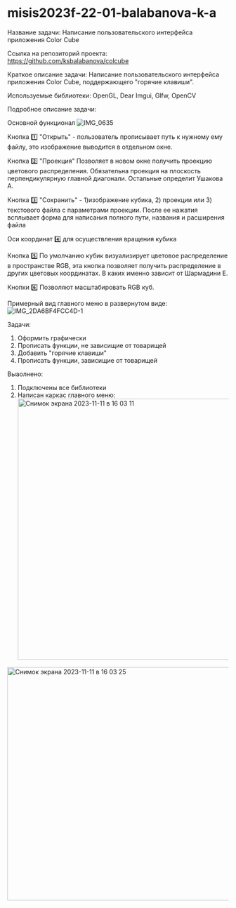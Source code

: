# misis2023f-22-01-balabanova-k-a

Название задачи: Написание пользовательского интерфейса приложения Color Cube

Ссылка на репозиторий проекта: https://github.com/ksbalabanova/colcube

Краткое описание задачи: Написание пользовательского интерфейса приложения Color Cube, поддержающего "горячие клавиши".

Используемые библиотеки: OpenGL, Dear Imgui, Glfw, OpenCV

Подробное описание задачи:

Основной функционал ![IMG_0635](https://github.com/ksbalabanova/misis2023f-22-01-balabanova-k-a/assets/114703175/42681656-0499-43f8-a27f-45e656eb4b9c)


Кнопка 1️⃣ "Открыть" - пользователь прописывает путь к нужному ему файлу, это изображение выводится в отдельном окне.

Кнопка 2️⃣ "Проекция" Позволяет в новом окне получить проекцию цветового распределения. Обязательна проекция на плоскость перпендикулярную главной диагонали. Остальные определит Ушакова А.

Кнопка 3️⃣ "Сохранить" - 1)изображение кубика, 2) проекции или 3) текстового файла с параметрами проекции. После ее нажатия всплывает форма для написания полного пути, названия и расширения файла

Оси координат 4️⃣ для осуществления вращения кубика

Кнопка 5️⃣ По умолчанию кубик визуализирует цветовое распределение в пространстве RGB, эта кнопка позволяет получить распределение в других цветовых координатах. В каких именно зависит от Шармадини Е.

Кнопки 6️⃣ Позволяют масштабировать RGB куб.

Примерный вид главного меню в развернутом виде:![IMG_2DA6BF4FCC4D-1](https://github.com/ksbalabanova/misis2023f-22-01-balabanova-k-a/assets/114703175/5e4a72e7-80d8-4e43-bde5-8df09f8bb3ec)

Задачи:
1) Оформить графически
2) Прописать функции, не зависищие от товарищей
3) Добавить "горячие клавиши"
4) Прописать функции, зависищие от товарищей

Выаолнено:
1) Подключены все библиотеки
2) Написан каркас главного меню:<img width="595" alt="Снимок экрана 2023-11-11 в 16 03 11" src="https://github.com/ksbalabanova/misis2023f-22-01-balabanova-k-a/assets/114703175/235cdf72-32e9-48d3-85ec-faa4565ac0cd">
<img width="532" alt="Снимок экрана 2023-11-11 в 16 03 25" src="https://github.com/ksbalabanova/misis2023f-22-01-balabanova-k-a/assets/114703175/05c11348-9726-419e-bfee-26b684b7ee5f">
